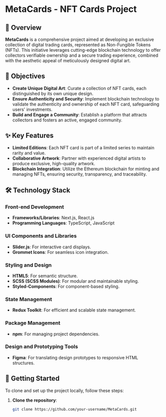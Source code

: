 # MetaCards - NFT Cards Project

## 📝 Overview
**MetaCards** is a comprehensive project aimed at developing an exclusive collection of digital trading cards, represented as Non-Fungible Tokens (NFTs). This initiative leverages cutting-edge blockchain technology to offer collectors verifiable ownership and a secure trading experience, combined with the aesthetic appeal of meticulously designed digital art.

## 🎯 Objectives
- **Create Unique Digital Art**: Curate a collection of NFT cards, each distinguished by its own unique design.
- **Ensure Authenticity and Security**: Implement blockchain technology to validate the authenticity and ownership of each NFT card, safeguarding users' investments.
- **Build and Engage a Community**: Establish a platform that attracts collectors and fosters an active, engaged community.

## ✨ Key Features
- **Limited Editions**: Each NFT card is part of a limited series to maintain rarity and value.
- **Collaborative Artwork**: Partner with experienced digital artists to produce exclusive, high-quality artwork.
- **Blockchain Integration**: Utilize the Ethereum blockchain for minting and managing NFTs, ensuring security, transparency, and traceability.

## 🛠 Technology Stack
### Front-end Development
- **Frameworks/Libraries**: Next.js, React.js
- **Programming Languages**: TypeScript, JavaScript

### UI Components and Libraries
- **Slider.js**: For interactive card displays.
- **Grommet Icons**: For seamless icon integration.

### Styling and Design
- **HTML5**: For semantic structure.
- **SCSS (SCSS Modules)**: For modular and maintainable styling.
- **Styled-Components**: For component-based styling.

### State Management
- **Redux Toolkit**: For efficient and scalable state management.

### Package Management
- **npm**: For managing project dependencies.

### Design and Prototyping Tools
- **Figma**: For translating design prototypes to responsive HTML structures.

## 🚀 Getting Started
To clone and set up the project locally, follow these steps:

1. **Clone the repository**:
   ```bash
   git clone https://github.com/your-username/MetaCards.git

